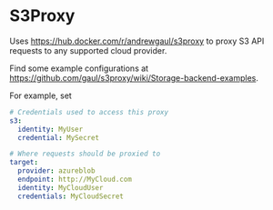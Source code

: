 # S3Proxy

Uses https://hub.docker.com/r/andrewgaul/s3proxy to proxy S3 API requests to any supported cloud provider.

Find some example configurations at https://github.com/gaul/s3proxy/wiki/Storage-backend-examples.


For example, set

```yaml
# Credentials used to access this proxy
s3:
  identity: MyUser
  credential: MySecret

# Where requests should be proxied to
target:
  provider: azureblob
  endpoint: http://MyCloud.com
  identity: MyCloudUser
  credentials: MyCloudSecret
```
